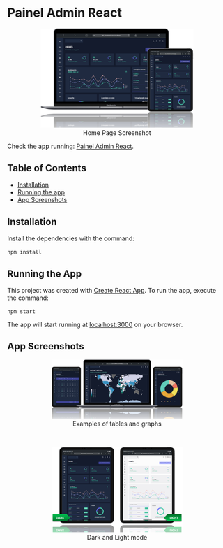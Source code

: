 # Painel Admin React

<p align="center">
    <img src="./public/images/homepage_screenshot.png" width="350"/>
    <br />
    Home Page Screenshot
</p>

Check the app running: [Painel Admin React](https://paineladmin-react.vercel.app).

## Table of Contents

- [Installation](#installation)
- [Running the app](#running-the-app)
- [App Screenshots](#app-screenshots)

## Installation

Install the dependencies with the command:

```console
npm install
```

## Running the App

This project was created with [Create React App](https://github.com/facebook/create-react-app). To run the app, execute the command:

```console
npm start
```

The app will start running at [localhost:3000](http://localhost:3000) on your browser.

## App Screenshots

<p align="center">
    <img src="./public/images/views_screenshot.png" width="300"/>
    <br />
    Examples of tables and graphs
</p>
<br />
<p align="center">
    <img src="./public/images/dark_light_mode.png" width="300"/>
    <br />
    Dark and Light mode
</p>
